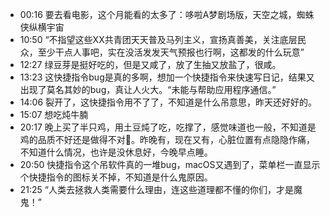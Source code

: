 - 00:16 要去看电影，这个月能看的太多了：哆啦A梦剧场版，天空之城，蜘蛛侠纵横宇宙
- 10:50 “不指望这些XX共青团天天普及马列主义，宣扬真善美，关注底层民众，至少干点人事吧，实在没活发发天气预报也行啊，这都发的什么玩意”
- 12:27 绿豆芽是挺好吃的，但是又咸了，放了生抽又放盐了，很咸。
- 13:23 这快捷指令bug是真的多啊，想加一个快捷指令来快速写日记，结果又出现了莫名其妙的bug，真让人火大。“未能与帮助应用程序通信。”
- 14:06 裂开了，这快捷指令用不了了，不知道是什么吊意思，昨天还好好的。
- 15:07 想吃炖牛腩
- 20:17 晚上买了半只鸡，用土豆炖了吃，吃撑了，感觉味道也一般，不知道是鸡的品质不好还是做得不对🤔️。昨晚有，现在又有，心脏位置有点隐隐作痛，不知道什么情况，也许是没休息好，今晚早点睡。
- 20:50 快捷指令这个吊软件真的一堆bug，macOS又遇到了，菜单栏一直显示个快捷指令的图标关不掉，不知道是什么鬼原因。
- 21:25 “人类去拯救人类需要什么理由，连这些道理都不懂的你们，才是魔鬼！”
